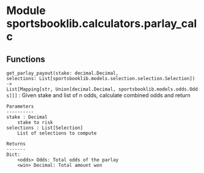 Module sportsbooklib.calculators.parlay_calc
============================================

Functions
---------

    
`get_parlay_payout(stake: decimal.Decimal, selections: List[sportsbooklib.models.selection.selection.Selection]) ‑> List[Mapping[str, Union[decimal.Decimal, sportsbooklib.models.odds.Odds]]]`
:   Given stake and list of n odds, calculate combined odds and return
    
    Parameters
    ----------
    stake : Decimal
        stake to risk
    selections : List[Selection]
        List of selections to compute
    
    Returns
    -------
    Dict:
        <odds> Odds: Total odds of the parlay
        <win> Decimal: Total amount won